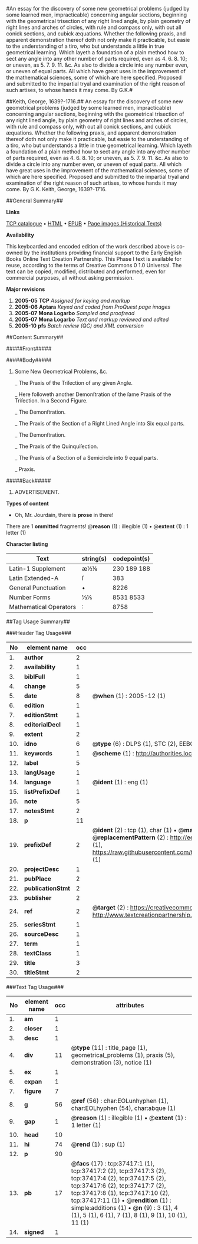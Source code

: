 #An essay for the discovery of some new geometrical problems (judged by some learned men, impracticable) concerning angular sections, beginning with the geometrical trisection of any right lined angle, by plain geometry of right lines and arches of circles, with rule and compass only, with out all conick sections, and cubick æquations. Whether the following praxis, and apparent demonstration thereof doth not only make it practicable, but easie to the understanding of a tiro, who but understands a little in true geometrical learning. Which layeth a foundation of a plain method how to sect any angle into any other number of parts required, even as 4. 6. 8. 10; or uneven, as 5. 7. 9. 11. &c. As also to divide a circle into any number even, or uneven of equal parts. All which have great uses in the improvement of the mathematical sciences, some of which are here specified. Proposed and submitted to the impartial tryal and examination of the right reason of such artises, to whose hands it may come. By G.K.#

##Keith, George, 1639?-1716.##
An essay for the discovery of some new geometrical problems (judged by some learned men, impracticable) concerning angular sections, beginning with the geometrical trisection of any right lined angle, by plain geometry of right lines and arches of circles, with rule and compass only, with out all conick sections, and cubick æquations. Whether the following praxis, and apparent demonstration thereof doth not only make it practicable, but easie to the understanding of a tiro, who but understands a little in true geometrical learning. Which layeth a foundation of a plain method how to sect any angle into any other number of parts required, even as 4. 6. 8. 10; or uneven, as 5. 7. 9. 11. &c. As also to divide a circle into any number even, or uneven of equal parts. All which have great uses in the improvement of the mathematical sciences, some of which are here specified. Proposed and submitted to the impartial tryal and examination of the right reason of such artises, to whose hands it may come. By G.K.
Keith, George, 1639?-1716.

##General Summary##

**Links**

[TCP catalogue](http://www.ota.ox.ac.uk/tcp/)  • 
[HTML](http://tei.it.ox.ac.uk/tcp/Texts-HTML/free/A47/A47139.html)  • 
[EPUB](http://tei.it.ox.ac.uk/tcp/Texts-EPUB/free/A47/A47139.epub) • 
[Page images (Historical Texts)](https://data.historicaltexts.jisc.ac.uk/view?pubId=eebo-99832942e&pageId=eebo-99832942e-37417-1)

**Availability**

This keyboarded and encoded edition of the
	       work described above is co-owned by the institutions
	       providing financial support to the Early English Books
	       Online Text Creation Partnership. This Phase I text is
	       available for reuse, according to the terms of Creative
	       Commons 0 1.0 Universal. The text can be copied,
	       modified, distributed and performed, even for
	       commercial purposes, all without asking permission.

**Major revisions**

1. __2005-05__ __TCP__ *Assigned for keying and markup*
1. __2005-06__ __Aptara__ *Keyed and coded from ProQuest page images*
1. __2005-07__ __Mona Logarbo__ *Sampled and proofread*
1. __2005-07__ __Mona Logarbo__ *Text and markup reviewed and edited*
1. __2005-10__ __pfs__ *Batch review (QC) and XML conversion*

##Content Summary##

#####Front#####

#####Body#####

1. Some New Geometrical Problems, &c.

    _ The Praxis of the Triſection of any given Angle.

    _ Here followeth another Demonſtration of the ſame Praxis of the Triſection.
In a Second Figure.

    _ The Demonſtration.

    _ The Praxis of the Section of a Right Lined Angle into Six equal parts.

    _ The Demonſtration.

    _ The Praxis of the Quinquiſection.

    _ The Praxis of a Section of a Semicircle into 9 equal parts.

    _ Praxis.

#####Back#####

1. ADVERTISEMENT.

**Types of content**

  * Oh, Mr. Jourdain, there is **prose** in there!

There are 1 **ommitted** fragments! 
 @__reason__ (1) : illegible (1)  •  @__extent__ (1) : 1 letter (1)

**Character listing**


|Text|string(s)|codepoint(s)|
|---|---|---|
|Latin-1 Supplement|æ½¼|230 189 188|
|Latin Extended-A|ſ|383|
|General Punctuation|•|8226|
|Number Forms|⅓⅕|8531 8533|
|Mathematical Operators|∶|8758|

##Tag Usage Summary##

###Header Tag Usage###

|No|element name|occ|attributes|
|---|---|---|---|
|1.|__author__|2||
|2.|__availability__|1||
|3.|__biblFull__|1||
|4.|__change__|5||
|5.|__date__|8| @__when__ (1) : 2005-12 (1)|
|6.|__edition__|1||
|7.|__editionStmt__|1||
|8.|__editorialDecl__|1||
|9.|__extent__|2||
|10.|__idno__|6| @__type__ (6) : DLPS (1), STC (2), EEBO-CITATION (1), PROQUEST (1), VID (1)|
|11.|__keywords__|1| @__scheme__ (1) : http://authorities.loc.gov/ (1)|
|12.|__label__|5||
|13.|__langUsage__|1||
|14.|__language__|1| @__ident__ (1) : eng (1)|
|15.|__listPrefixDef__|1||
|16.|__note__|5||
|17.|__notesStmt__|2||
|18.|__p__|11||
|19.|__prefixDef__|2| @__ident__ (2) : tcp (1), char (1)  •  @__matchPattern__ (2) : ([0-9\-]+):([0-9IVX]+) (1), (.+) (1)  •  @__replacementPattern__ (2) : http://eebo.chadwyck.com/downloadtiff?vid=$1&page=$2 (1), https://raw.githubusercontent.com/textcreationpartnership/Texts/master/tcpchars.xml#$1 (1)|
|20.|__projectDesc__|1||
|21.|__pubPlace__|2||
|22.|__publicationStmt__|2||
|23.|__publisher__|2||
|24.|__ref__|2| @__target__ (2) : https://creativecommons.org/publicdomain/zero/1.0/ (1), http://www.textcreationpartnership.org/docs/. (1)|
|25.|__seriesStmt__|1||
|26.|__sourceDesc__|1||
|27.|__term__|1||
|28.|__textClass__|1||
|29.|__title__|3||
|30.|__titleStmt__|2||


###Text Tag Usage###

|No|element name|occ|attributes|
|---|---|---|---|
|1.|__am__|1||
|2.|__closer__|1||
|3.|__desc__|1||
|4.|__div__|11| @__type__ (11) : title_page (1), geometrical_problems (1), praxis (5), demonstration (3), notice (1)|
|5.|__ex__|1||
|6.|__expan__|1||
|7.|__figure__|7||
|8.|__g__|56| @__ref__ (56) : char:EOLunhyphen (1), char:EOLhyphen (54), char:abque (1)|
|9.|__gap__|1| @__reason__ (1) : illegible (1)  •  @__extent__ (1) : 1 letter (1)|
|10.|__head__|10||
|11.|__hi__|74| @__rend__ (1) : sup (1)|
|12.|__p__|90||
|13.|__pb__|17| @__facs__ (17) : tcp:37417:1 (1), tcp:37417:2 (2), tcp:37417:3 (2), tcp:37417:4 (2), tcp:37417:5 (2), tcp:37417:6 (2), tcp:37417:7 (2), tcp:37417:8 (1), tcp:37417:10 (2), tcp:37417:11 (1)  •  @__rendition__ (1) : simple:additions (1)  •  @__n__ (9) : 3 (1), 4 (1), 5 (1), 6 (1), 7 (1), 8 (1), 9 (1), 10 (1), 11 (1)|
|14.|__signed__|1||
